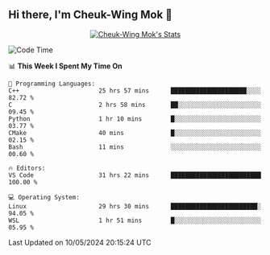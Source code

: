 ## Hi there, I'm Cheuk-Wing Mok 👋

<!--
**mozro0327/mozro0327** is a ✨ _special_ ✨ repository because its `README.md` (this file) appears on your GitHub profile.

Here are some ideas to get you started:

- 🔭 I’m currently working on ...
- 🌱 I’m currently learning ...
- 👯 I’m looking to collaborate on ...
- 🤔 I’m looking for help with ...
- 💬 Ask me about ...
- 📫 How to reach me: ...
- 😄 Pronouns: ...
- ⚡ Fun fact: ...
-->

<p align="center">
  <a href="https://github.com/mozro0327" class="rich-diff-level-one">
    <img src="https://github-readme-stats.vercel.app/api?username=mozro0327&title_color=333&text_color=777" alt="Cheuk-Wing Mok's Stats" >
    <!-- &hide=issues
    <img src="https://github-readme-stats.vercel.app/api?username=mozro0327&hide=issues&title_color=333&text_color=777" alt="Cheuk-Wing Mok's Stats" >
    -->
  </a>
</p>

<!--START_SECTION:waka-->
![Code Time](http://img.shields.io/badge/Code%20Time-2%2C580%20hrs%2031%20mins-blue)

📊 **This Week I Spent My Time On** 

```text
💬 Programming Languages: 
C++                      25 hrs 57 mins      █████████████████████░░░░   82.72 % 
C                        2 hrs 58 mins       ██░░░░░░░░░░░░░░░░░░░░░░░   09.45 % 
Python                   1 hr 10 mins        █░░░░░░░░░░░░░░░░░░░░░░░░   03.77 % 
CMake                    40 mins             █░░░░░░░░░░░░░░░░░░░░░░░░   02.15 % 
Bash                     11 mins             ░░░░░░░░░░░░░░░░░░░░░░░░░   00.60 % 

🔥 Editors: 
VS Code                  31 hrs 22 mins      █████████████████████████   100.00 % 

💻 Operating System: 
Linux                    29 hrs 30 mins      ████████████████████████░   94.05 % 
WSL                      1 hr 51 mins        █░░░░░░░░░░░░░░░░░░░░░░░░   05.95 % 
```


 Last Updated on 10/05/2024 20:15:24 UTC
<!--END_SECTION:waka-->
